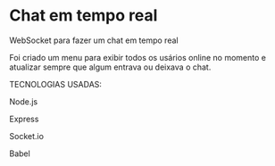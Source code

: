 # Chat em tempo real
 WebSocket para fazer um chat em tempo real
 
 Foi criado um menu para exibir todos os usários online no momento e atualizar sempre que algum entrava ou deixava o chat.
 
 TECNOLOGIAS USADAS:
 
 Node.js
 
 Express
 
 Socket.io
 
 Babel
 
